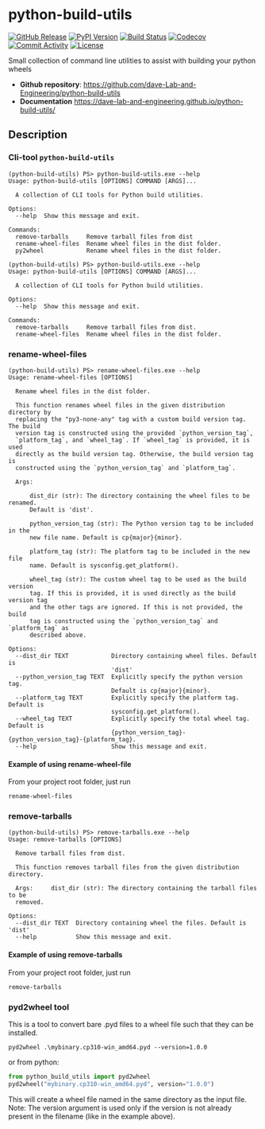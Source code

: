 # python-build-utils

[![GitHub Release](https://img.shields.io/github/v/release/eelcovv/python-build-utils)](https://github.com/eelcovv/python-build-utils/releases)
[![PyPI Version](https://img.shields.io/pypi/v/python-build-utils)](https://pypi.org/project/python-build-utils/)
[![Build Status](https://img.shields.io/github/actions/workflow/status/eelcovv/python-build-utils/main.yml?branch=main)](https://github.com/eelcovv/python-build-utils/actions/workflows/main.yml)
[![Codecov](https://codecov.io/gh/eelcovv/python-build-utils/branch/main/graph/badge.svg)](https://codecov.io/gh/eelcovv/python-build-utils)
[![Commit Activity](https://img.shields.io/github/commit-activity/m/eelcovv/python-build-utils)](https://github.com/dave-Lab-and-Engineering/python-build-utils/commit/main)
[![License](https://img.shields.io/github/license/eelcovv/python-build-utils)](https://github.com/dave-Lab-and-Engineering/python-build-utils/blob/main/LICENSE)

Small collection of command line utilities to assist with building your python wheels

- **Github repository**: <https://github.com/dave-Lab-and-Engineering/python-build-utils>
- **Documentation** <https://dave-lab-and-engineering.github.io/python-build-utils/>

## Description

### Cli-tool `python-build-utils`

```shell
(python-build-utils) PS> python-build-utils.exe --help
Usage: python-build-utils [OPTIONS] COMMAND [ARGS]...

  A collection of CLI tools for Python build utilities.

Options:
  --help  Show this message and exit.

Commands:
  remove-tarballs     Remove tarball files from dist
  rename-wheel-files  Rename wheel files in the dist folder.
  py2wheel            Rename wheel files in the dist folder.

(python-build-utils) PS> python-build-utils.exe --help
Usage: python-build-utils [OPTIONS] COMMAND [ARGS]...

  A collection of CLI tools for Python build utilities.

Options:
  --help  Show this message and exit.

Commands:
  remove-tarballs     Remove tarball files from dist.
  rename-wheel-files  Rename wheel files in the dist folder.
```

### rename-wheel-files

```shell
(python-build-utils) PS> rename-wheel-files.exe --help
Usage: rename-wheel-files [OPTIONS]

  Rename wheel files in the dist folder.

  This function renames wheel files in the given distribution directory by
  replacing the "py3-none-any" tag with a custom build version tag. The build
  version tag is constructed using the provided `python_version_tag`,
  `platform_tag`, and `wheel_tag`. If `wheel_tag` is provided, it is used
  directly as the build version tag. Otherwise, the build version tag is
  constructed using the `python_version_tag` and `platform_tag`.

  Args:

      dist_dir (str): The directory containing the wheel files to be renamed.
      Default is 'dist'.

      python_version_tag (str): The Python version tag to be included in the
      new file name. Default is cp{major}{minor}.

      platform_tag (str): The platform tag to be included in the new file
      name. Default is sysconfig.get_platform().

      wheel_tag (str): The custom wheel tag to be used as the build version
      tag. If this is provided, it is used directly as the build version tag
      and the other tags are ignored. If this is not provided, the build
      tag is constructed using the `python_version_tag` and `platform_tag` as
      described above.

Options:
  --dist_dir TEXT            Directory containing wheel files. Default is
                             'dist'
  --python_version_tag TEXT  Explicitly specify the python version tag.
                             Default is cp{major}{minor}.
  --platform_tag TEXT        Explicitly specify the platform tag. Default is
                             sysconfig.get_platform().
  --wheel_tag TEXT           Explicitly specify the total wheel tag. Default is
                             {python_version_tag}-{python_version_tag}-{platform_tag}.
  --help                     Show this message and exit.
```

#### Example of using rename-wheel-file

From your project root folder, just run

```shell
rename-wheel-files
```

### remove-tarballs

```shell
(python-build-utils) PS> remove-tarballs.exe --help
Usage: remove-tarballs [OPTIONS]

  Remove tarball files from dist.

  This function removes tarball files from the given distribution directory.

  Args:     dist_dir (str): The directory containing the tarball files to be
  removed.

Options:
  --dist_dir TEXT  Directory containing wheel the files. Default is 'dist'
  --help           Show this message and exit.
```

#### Example of using remove-tarballs

From your project root folder, just run

```shell
remove-tarballs
```

### pyd2wheel tool

This is a tool to convert bare .pyd files to a wheel file such that they can be installed.

```shell
pyd2wheel .\mybinary.cp310-win_amd64.pyd --version=1.0.0
```

or from python:

```python
from python_build_utils import pyd2wheel
pyd2wheel("mybinary.cp310-win_amd64.pyd", version="1.0.0")
```

This will create a wheel file named in the same directory as the input file.
Note: The version argument is used only if the version is not already present in the filename (like in the example above).
